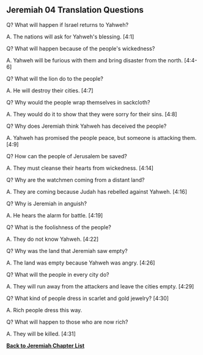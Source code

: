 ## Jeremiah 04 Translation Questions ##

Q? What will happen if Israel returns to Yahweh?

A. The nations will ask for Yahweh's blessing. [4:1]

Q? What will happen because of the people's wickedness?

A. Yahweh will be furious with them and bring disaster from the north. [4:4-6]

Q? What will the lion do to the people?

A. He will destroy their cities. [4:7]

Q? Why would the people wrap themselves in sackcloth?

A. They would do it to show that they were sorry for their sins. [4:8]

Q? Why does Jeremiah think Yahweh has deceived the people?

A. Yahweh has promised the people peace, but someone is attacking them. [4:9]

Q? How can the people of Jerusalem be saved?

A. They must cleanse their hearts from wickedness. [4:14]

Q? Why are the watchmen coming from a distant land?

A. They are coming because Judah has rebelled against Yahweh. [4:16]

Q? Why is Jeremiah in anguish?

A. He hears the alarm for battle. [4:19]

Q? What is the foolishness of the people?

A. They do not know Yahweh. [4:22]

Q? Why was the land that Jeremiah saw empty?

A. The land was empty because Yahweh was angry. [4:26]

Q? What will the people in every city do?

A. They will run away from the attackers and leave the cities empty. [4:29]

Q? What kind of people dress in scarlet and gold jewelry? [4:30]

A. Rich people dress this way.

Q? What will happen to those who are now rich?

A. They will be killed. [4:31]

__[Back to Jeremiah Chapter List](./)__

